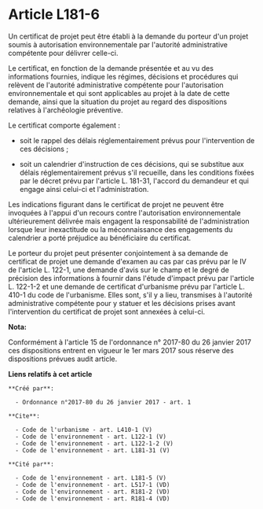 # Article L181-6

Un certificat de projet peut être établi à la demande du porteur d'un projet soumis à autorisation environnementale par
l'autorité administrative compétente pour délivrer celle-ci. 

Le certificat, en fonction de la demande présentée et au vu des informations fournies, indique les régimes, décisions et
procédures qui relèvent de l'autorité administrative compétente pour l'autorisation environnementale et qui sont applicables
au projet à la date de cette demande, ainsi que la situation du projet au regard des dispositions relatives à l'archéologie
préventive. 

Le certificat comporte également :

- soit le rappel des délais réglementairement prévus pour l'intervention de ces décisions ;

- soit un calendrier d'instruction de ces décisions, qui se substitue aux délais réglementairement prévus s'il recueille,
dans les conditions fixées par le décret prévu par l'article L. 181-31, l'accord du demandeur et qui engage ainsi celui-ci et
l'administration. 

Les indications figurant dans le certificat de projet ne peuvent être invoquées à l'appui d'un recours contre l'autorisation
environnementale ultérieurement délivrée mais engagent la responsabilité de l'administration lorsque leur inexactitude ou la
méconnaissance des engagements du calendrier a porté préjudice au bénéficiaire du certificat. 

Le porteur du projet peut présenter conjointement à sa demande de certificat de projet une demande d'examen au cas par cas
prévu par le IV de l'article L. 122-1, une demande d'avis sur le champ et le degré de précision des informations à fournir
dans l'étude d'impact prévu par l'article L. 122-1-2 et une demande de certificat d'urbanisme prévu par l'article L. 410-1 du
code de l'urbanisme. Elles sont, s'il y a lieu, transmises à l'autorité administrative compétente pour y statuer et les
décisions prises avant l'intervention du certificat de projet sont annexées à celui-ci.

**Nota:**

Conformément à l'article 15 de l'ordonnance n° 2017-80 du 26 janvier 2017 ces dispositions entrent en vigueur le 1er mars
2017 sous réserve des dispositions prévues audit article.

**Liens relatifs à cet article**

	**Créé par**:

	  - Ordonnance n°2017-80 du 26 janvier 2017 - art. 1

	**Cite**:

	  - Code de l'urbanisme - art. L410-1 (V)
	  - Code de l'environnement - art. L122-1 (V)
	  - Code de l'environnement - art. L122-1-2 (V)
	  - Code de l'environnement - art. L181-31 (V)

	**Cité par**:

	  - Code de l'environnement - art. L181-5 (V)
	  - Code de l'environnement - art. L517-1 (VD)
	  - Code de l'environnement - art. R181-2 (VD)
	  - Code de l'environnement - art. R181-4 (VD)
